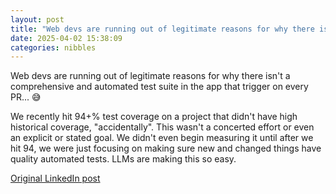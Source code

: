 ```yaml
---
layout: post
title: "Web devs are running out of legitimate reasons for why there isn't a comprehensive and automated test suite in the app that trigger on every PR... 😅"
date: 2025-04-02 15:38:09
categories: nibbles
---
```


Web devs are running out of legitimate reasons for why there isn't a comprehensive and automated test suite in the app that trigger on every PR... 😅

We recently hit 94+% test coverage on a project that didn't have high historical coverage, "accidentally". This wasn't a concerted effort or even an explicit or stated goal. We didn't even begin measuring it until after we hit 94, we were just focusing on making sure new and changed things have quality automated tests. LLMs are making this so easy.

[Original LinkedIn post](https://www.linkedin.com/feed/update/urn%3Ali%3Ashare%3A7313223220793393152)
